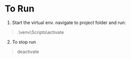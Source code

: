 # To Run

1. Start the virtual env. navigate to project folder and run:
> .\venv\Scripts\activate

2. To stop run
> deactivate

